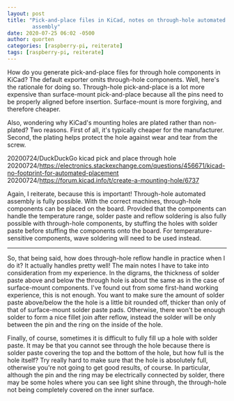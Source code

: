 ```yaml
---
layout: post
title: "Pick-and-place files in KiCad, notes on through-hole automated
        assembly"
date: 2020-07-25 06:02 -0500
author: quorten
categories: [raspberry-pi, reiterate]
tags: [raspberry-pi, reiterate]
---
```


How do you generate pick-and-place files for through hole components
in KiCad?  The default exporter omits through-hole components.  Well,
here's the rationale for doing so.  Through-hole pick-and-place is a
lot more expensive than surface-mount pick-and-place because all the
pins need to be properly aligned before insertion.  Surface-mount is
more forgiving, and therefore cheaper.

Also, wondering why KiCad's mounting holes are plated rather than
non-plated?  Two reasons.  First of all, it's typically cheaper for
the manufacturer.  Second, the plating helps protect the hole against
wear and tear from the screw.

20200724/DuckDuckGo kicad pick and place through hole  
20200724/https://electronics.stackexchange.com/questions/456671/kicad-no-footprint-for-automated-placement  
20200724/https://forum.kicad.info/t/create-a-mounting-hole/6737

Again, I reiterate, because this is important!  Through-hole automated
assembly is fully possible.  With the correct machines, through-hole
components can be placed on the board.  Provided that the components
can handle the temperature range, solder paste and reflow soldering is
also fully possible with through-hole components, by stuffing the
holes with solder paste before stuffing the components onto the board.
For temperature-sensitive components, wave soldering will need to be
used instead.

<!-- more -->

----------

So, that being said, how does through-hole reflow handle in practice
when I do it?  It actually handles pretty well!  The main notes I have
to take into consideration from my experience.  In the digrams, the
thickness of solder paste above and below the through hole is about
the same as in the case of surface-mount components.  I've found out
from some first-hand working experience, this is not enough.  You want
to make sure the amount of solder paste above/below the the hole is a
little bit rounded off, thicker than only of that of surface-mount
solder paste pads.  Otherwise, there won't be enough solder to form a
nice fillet join after reflow, instead the solder will be only between
the pin and the ring on the inside of the hole.

Finally, of course, sometimes it is difficult to fully fill up a hole
with solder paste.  It may be that you cannot see through the hole
because there is solder paste covering the top and the bottom of the
hole, but how full is the hole itself?  Try really hard to make sure
that the hole is absolutely full, otherwise you're not going to get
good results, of course.  In particular, although the pin and the ring
may be electrically connected by solder, there may be some holes where
you can see light shine through, the through-hole not being completely
covered on the inner surface.
